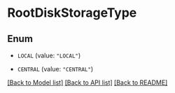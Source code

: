 # RootDiskStorageType

## Enum


* `LOCAL` (value: `"LOCAL"`)

* `CENTRAL` (value: `"CENTRAL"`)


[[Back to Model list]](../README.md#documentation-for-models) [[Back to API list]](../README.md#documentation-for-api-endpoints) [[Back to README]](../README.md)


